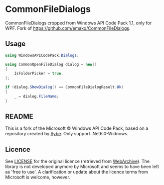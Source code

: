 # CommonFileDialogs

CommonFileDialogs cropped from Windows API Code Pack 1.1, only for WPF.
Fork of https://github.com/emako/CommonFileDialogs.

## Usage

```c#
using WindowsAPICodePack.Dialogs;

using CommonOpenFileDialog dialog = new()
{
    IsFolderPicker = true,
};

if (dialog.ShowDialog() == CommonFileDialogResult.Ok)
{
    _ = dialog.FileName;
}
```

## README

This is a fork of the Microsoft © Windows API Code Pack, based on a repository created by [Aybe](https://github.com/aybe/Windows-API-Code-Pack-1.1). 
Only support .Net6.0-Widnows.

## Licence

See [LICENSE](LICENSE) for the original licence (retrieved from [WebArchive](http://web.archive.org/web/20130717101016/http://archive.msdn.microsoft.com/WindowsAPICodePack/Project/License.aspx)). The library is not developed anymore by Microsoft and seems to have been left as 'free to use'. A clarification or update about the licence terms from Microsoft is welcome, however.

